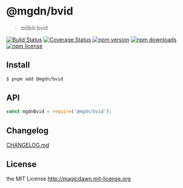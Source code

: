 # @mgdn/bvid

> bilibili bvid

[![Build Status](https://img.shields.io/github/actions/workflow/status/magicdawn/@mgdn/bvid/ci.yml?style=flat-square&branch=main)](https://github.com/magicdawn/@mgdn/bvid/actions/workflows/ci.yml)
[![Coverage Status](https://img.shields.io/codecov/c/github/magicdawn/@mgdn/bvid.svg?style=flat-square)](https://codecov.io/gh/magicdawn/@mgdn/bvid)
[![npm version](https://img.shields.io/npm/v/@mgdn/bvid.svg?style=flat-square)](https://www.npmjs.com/package/@mgdn/bvid)
[![npm downloads](https://img.shields.io/npm/dm/@mgdn/bvid.svg?style=flat-square)](https://www.npmjs.com/package/@mgdn/bvid)
[![npm license](https://img.shields.io/npm/l/@mgdn/bvid.svg?style=flat-square)](http://magicdawn.mit-license.org)

## Install

```sh
$ pnpm add @mgdn/bvid
```

## API

```js
const mgdnBvid = require('@mgdn/bvid');
```

## Changelog

[CHANGELOG.md](CHANGELOG.md)

## License

the MIT License http://magicdawn.mit-license.org
